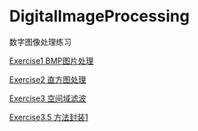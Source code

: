 # DigitalImageProcessing
数字图像处理练习

[Exercise1 BMP图片处理](https://blog.csdn.net/a591243801/article/details/88291495)

[Exercise2 直方图处理](https://blog.csdn.net/a591243801/article/details/88541405)

[Exercise3 空间域滤波](https://dearsummer.github.io/2019/03/21/%E7%A9%BA%E9%97%B4%E5%9F%9F%E6%BB%A4%E6%B3%A2)

[Exercise3.5 方法封装1](https://dearsummer.github.io/2019/03/21/Exercise3-5/)
